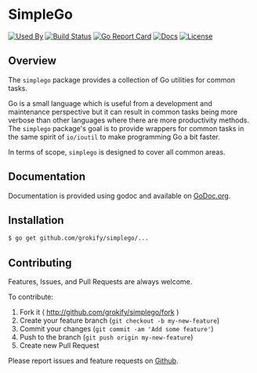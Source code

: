 SimpleGo
========

[![Used By][used-by-svg]][used-by-link]
[![Build Status][build-status-svg]][build-status-link]
[![Go Report Card][goreport-svg]][goreport-link]
[![Docs][docs-godoc-svg]][docs-godoc-link]
[![License][license-svg]][license-link]

## Overview

The `simplego` package provides a collection of Go utilities for common tasks.

Go is a small language which is useful from a development and maintenance
perspective but it can result in common tasks being more verbose than other 
languages where there are more productivity methods. The `simplego` package's
goal is to provide wrappers for common tasks in the same spirit of `io/ioutil`
to make programming Go a bit faster.

In terms of scope, `simplego` is designed to cover all common areas.

## Documentation

Documentation is provided using godoc and available on [GoDoc.org](https://godoc.org/github.com/grokify/simplego).

## Installation

```bash
$ go get github.com/grokify/simplego/...
```

## Contributing

Features, Issues, and Pull Requests are always welcome.

To contribute:

1. Fork it ( http://github.com/grokify/simplego/fork )
2. Create your feature branch (`git checkout -b my-new-feature`)
3. Commit your changes (`git commit -am 'Add some feature'`)
4. Push to the branch (`git push origin my-new-feature`)
5. Create new Pull Request

Please report issues and feature requests on [Github](https://github.com/grokify/simplego).

 [used-by-svg]: https://sourcegraph.com/github.com/grokify/simplego/-/badge.svg
 [used-by-link]: https://sourcegraph.com/github.com/grokify/simplego?badge
 [build-status-svg]: https://github.com/grokify/simplego/workflows/build/badge.svg?branch=master
 [build-status-link]: https://github.com/grokify/simplego/actions
 [goreport-svg]: https://goreportcard.com/badge/github.com/grokify/simplego
 [goreport-link]: https://goreportcard.com/report/github.com/grokify/simplego
 [codeclimate-status-svg]: https://codeclimate.com/github/grokify/simplego/badges/gpa.svg
 [codeclimate-status-link]: https://codeclimate.com/github/grokify/simplego
 [docs-godoc-svg]: https://pkg.go.dev/badge/github.com/grokify/simplego
 [docs-godoc-link]: https://pkg.go.dev/github.com/grokify/simplego
 [license-svg]: https://img.shields.io/badge/license-MIT-blue.svg
 [license-link]: https://github.com/grokify/simplego/blob/master/LICENSE
